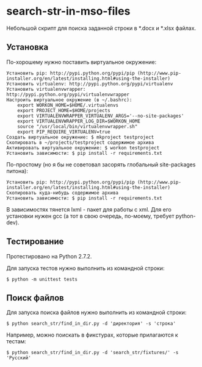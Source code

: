 search-str-in-mso-files
======================

Небольшой скрипт для поиска заданной строки в *.docx и *.xlsx файлах.


Установка
---------

По-хорошему нужно поставить виртуальное окружение:

    Установить pip: http://pypi.python.org/pypi/pip (http://www.pip-installer.org/en/latest/installing.html#using-the-installer)
    Установить virtualenv: http://pypi.python.org/pypi/virtualenv
    Установить virtualenvwrapper: http://pypi.python.org/pypi/virtualenvwrapper
    Настроить виртуальное окружение (в ~/.bashrc):
        export WORKON_HOME=$HOME/.virtualenvs
        export PROJECT_HOME=$HOME/projects
        export VIRTUALENVWRAPPER_VIRTUALENV_ARGS='--no-site-packages'
        export VIRTUALENVWRAPPER_LOG_DIR=$WORKON_HOME
        source "/usr/local/bin/virtualenvwrapper.sh"
        export PIP_REQUIRE_VIRTUALENV=true
    Создать виртуальное окружение: $ mkproject testproject
    Скопировать в ~/projects/testproject содержимое архива
    Активировать виртуальное окружение: $ workon testproject
    Установить зависимости: $ pip install -r requirements.txt

По-простому (но я бы не советовал засорять глобальный site-packages питона):

    Установить pip: http://pypi.python.org/pypi/pip (http://www.pip-installer.org/en/latest/installing.html#using-the-installer)
    Скопировать куда-нибудь содержимое архива
    Установить зависимости: $ pip install -r requirements.txt

В зависимостях тянется lxml - пакет для работы с xml.
Для его установки нужен gcc (а тот в свою очередь, по-моему, требует python-dev).


Тестирование
------------

Протестировано на Python 2.7.2.

Для запуска тестов нужно выполнить из командной строки:

    $ python -m unittest tests


Поиск файлов
------------

Для запуска поиска файлов нужно выполнить из командной строки:

    $ python search_str/find_in_dir.py -d 'директория' -s 'строка'

Например, можно поискать в фикстурах, которые прилагаются к тестам:

    $ python search_str/find_in_dir.py -d 'search_str/fixtures/' -s 'Русский'
